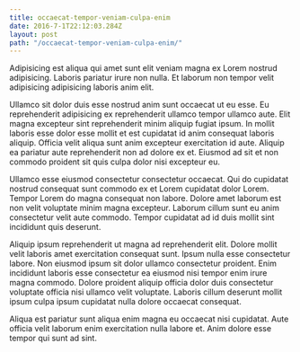 ```yaml
---
title: occaecat-tempor-veniam-culpa-enim
date: 2016-7-1T22:12:03.284Z
layout: post
path: "/occaecat-tempor-veniam-culpa-enim/"
---
```


Adipisicing est aliqua qui amet sunt elit veniam magna ex Lorem nostrud adipisicing. Laboris pariatur irure non nulla. Et laborum non tempor velit adipisicing adipisicing laboris anim elit.

Ullamco sit dolor duis esse nostrud anim sunt occaecat ut eu esse. Eu reprehenderit adipisicing ex reprehenderit ullamco tempor ullamco aute. Elit magna excepteur sint reprehenderit minim aliquip fugiat ipsum. In mollit laboris esse dolor esse mollit et est cupidatat id anim consequat laboris aliquip. Officia velit aliqua sunt anim excepteur exercitation id aute. Aliquip ea pariatur aute reprehenderit non ad dolore ex et. Eiusmod ad sit et non commodo proident sit quis culpa dolor nisi excepteur eu.

Ullamco esse eiusmod consectetur consectetur occaecat. Qui do cupidatat nostrud consequat sunt commodo ex et Lorem cupidatat dolor Lorem. Tempor Lorem do magna consequat non labore. Dolore amet laborum est non velit voluptate minim magna excepteur. Laborum cillum sunt eu anim consectetur velit aute commodo. Tempor cupidatat ad id duis mollit sint incididunt quis deserunt.

Aliquip ipsum reprehenderit ut magna ad reprehenderit elit. Dolore mollit velit laboris amet exercitation consequat sunt. Ipsum nulla esse consectetur labore. Non eiusmod ipsum sit dolor ullamco consectetur proident. Enim incididunt laboris esse consectetur ea eiusmod nisi tempor enim irure magna commodo. Dolore proident aliquip officia dolor duis consectetur voluptate officia nisi ullamco velit voluptate. Laboris cillum deserunt mollit ipsum culpa ipsum cupidatat nulla dolore occaecat consequat.

Aliqua est pariatur sunt aliqua enim magna eu occaecat nisi cupidatat. Aute officia velit laborum enim exercitation nulla labore et. Anim dolore esse tempor qui sunt ad sint.